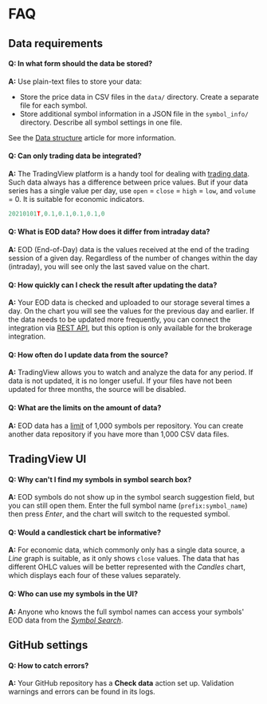 [data_format]: data.md#data-format
[ui_symbol_search]: ui.md#symbol-search
[rest_api]: https://www.tradingview.com/brokerage-integration/

# FAQ

## Data requirements

#### Q: In what form should the data be stored?

__A:__ Use plain-text files to store your data:

- Store the price data in CSV files in the `data/` directory. Create a separate file for each symbol.
- Store additional symbol information in a JSON file in the `symbol_info/` directory. Describe all symbol settings in one file.

See the [Data structure](data.md) article for more information.

#### Q: Can only trading data be integrated?

__A:__ The TradingView platform is a handy tool for dealing with [trading data][data_format]. 
Such data always has a difference between price values. 
But if your data series has a single value per day, use `open` = `close` = `high` = `low`, and `volume` = 0.
It is suitable for economic indicators.

```js
20210101T,0.1,0.1,0.1,0.1,0
```

#### Q: What is EOD data? How does it differ from intraday data?

__A:__ EOD (End-of-Day) data is the values received at the end of the trading session of a given day. 
Regardless of the number of changes within the day (intraday), you will see only the last saved value on the chart.

#### Q: How quickly can I check the result after updating the data?

__A:__ Your EOD data is checked and uploaded to our storage several times a day. 
On the chart you will see the values for the previous day and earlier.
If the data needs to be updated more frequently, you can connect the integration via [REST API][rest_api], but this option is only available for the brokerage integration.

#### Q: How often do I update data from the source?

__A:__ TradingView allows you to watch and analyze the data for any period. 
If data is not updated, it is no longer useful.
If your files have not been updated for three months, the source will be disabled.

#### Q: What are the limits on the amount of data?

__A:__ EOD data has a [limit][data_format] of 1,000 symbols per repository. 
You can create another data repository if you have more than 1,000 CSV data files.

## TradingView UI

#### Q: Why can't I find my symbols in symbol search box?

__A:__ EOD symbols do not show up in the symbol search suggestion field, but you can still open them.
Enter the full symbol name (`prefix:symbol_name`) then press _Enter_, and the chart will switch to the requested symbol.

#### Q: Would a candlestick chart be informative?

__A:__ For economic data, which commonly only has a single data source, a _Line_ graph is suitable, as it only shows `close` values. The data that has different OHLC values will be better represented with the _Candles_ chart, which displays each four of these values separately.

#### Q: Who can use my symbols in the UI?

__A:__ Anyone who knows the full symbol names can access your symbols' EOD data from the [_Symbol Search_][ui_symbol_search].

## GitHub settings

#### Q: How to catch errors?

__A:__ Your GitHub repository has a __Check data__ action set up.
Validation warnings and errors can be found in its logs.
